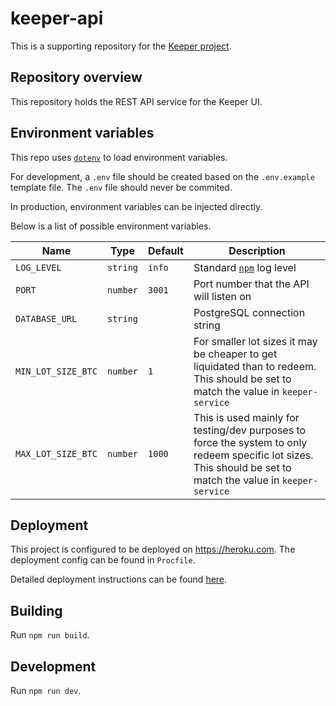 # keeper-api

This is a supporting repository for the [Keeper project](https://github.com/chronologic/keeper-service).

## Repository overview

This repository holds the REST API service for the Keeper UI.

## Environment variables

This repo uses [`dotenv`](https://www.npmjs.com/package/dotenv) to load environment variables.

For development, a `.env` file should be created based on the `.env.example` template file. The `.env` file should never be commited.

In production, environment variables can be injected directly.

Below is a list of possible environment variables.

| Name               | Type     | Default | Description                                                                                                                                                   |
| ------------------ | -------- | ------- | ------------------------------------------------------------------------------------------------------------------------------------------------------------- |
| `LOG_LEVEL`        | `string` | `info`  | Standard [`npm`](https://github.com/winstonjs/winston#logging-levels) log level                                                                               |
| `PORT`             | `number` | `3001`  | Port number that the API will listen on                                                                                                                       |
| `DATABASE_URL`     | `string` |         | PostgreSQL connection string                                                                                                                                  |
| `MIN_LOT_SIZE_BTC` | `number` | `1`     | For smaller lot sizes it may be cheaper to get liquidated than to redeem. This should be set to match the value in `keeper-service`                           |
| `MAX_LOT_SIZE_BTC` | `number` | `1000`  | This is used mainly for testing/dev purposes to force the system to only redeem specific lot sizes. This should be set to match the value in `keeper-service` |

## Deployment

This project is configured to be deployed on https://heroku.com. The deployment config can be found in `Procfile`.

Detailed deployment instructions can be found [here](https://devcenter.heroku.com/articles/deploying-nodejs).

## Building

Run `npm run build`.

## Development

Run `npm run dev`.
